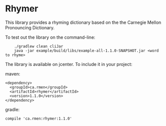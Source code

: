 Rhymer
======

This library provides a rhyming dictionary based on the the Carnegie Mellon Pronouncing Dictionary.

To test out the library on the command-line:

```
    ./gradlew clean cliJar
    java -jar example/build/libs/example-all-1.1.0-SNAPSHOT.jar <word to rhyme>
```

The library is available on jcenter. To include it in your project:

maven:

```
<dependency>
  <groupId>ca.rmen</groupId>
  <artifactId>rhymer</artifactId>
  <version>1.1.0</version>
</dependency>
```

gradle:

```
compile 'ca.rmen:rhymer:1.1.0'
```


